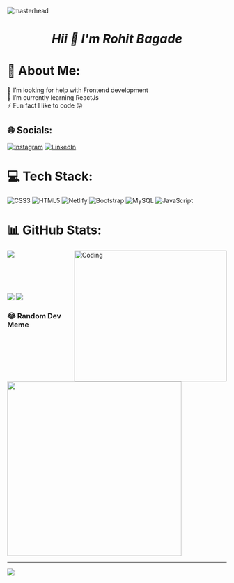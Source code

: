 ![masterhead](https://www.digitaladlectio.com/wp-content/uploads/2020/04/New-PNC-Animated-Banners.gif)
<h1 align="center"> <i>Hii 👋 I'm Rohit Bagade</i>  </h1> 


# 💫 About Me:
🤝 I’m looking for help with Frontend development<br>🌱 I’m currently learning ReactJs<br>⚡ Fun fact I like to code 😛


## 🌐 Socials:
[![Instagram](https://img.shields.io/badge/Instagram-%23E4405F.svg?logo=Instagram&logoColor=white)](https://instagram.com/rohitbagade935) [![LinkedIn](https://img.shields.io/badge/LinkedIn-%230077B5.svg?logo=linkedin&logoColor=white)](https://linkedin.com/in/rohit-bagade-webdev935) 

# 💻 Tech Stack:
![CSS3](https://img.shields.io/badge/css3-%231572B6.svg?style=for-the-badge&logo=css3&logoColor=white) ![HTML5](https://img.shields.io/badge/html5-%23E34F26.svg?style=for-the-badge&logo=html5&logoColor=white) ![Netlify](https://img.shields.io/badge/netlify-%23000000.svg?style=for-the-badge&logo=netlify&logoColor=#00C7B7) ![Bootstrap](https://img.shields.io/badge/bootstrap-%238511FA.svg?style=for-the-badge&logo=bootstrap&logoColor=white) ![MySQL](https://img.shields.io/badge/mysql-%2300000f.svg?style=for-the-badge&logo=mysql&logoColor=white) ![JavaScript](https://img.shields.io/badge/javascript-%23F7DF1E.svg?style=for-the-badge&logo=javascript&logoColor=black)


# 📊 GitHub Stats:
![](https://github-readme-stats.vercel.app/api?username=Rohitbagade-cs&theme=dark&hide_border=false&include_all_commits=true&count_private=false) 
<img display:inline align="right" alt="Coding" width="350" height="300" src="https://user-images.githubusercontent.com/24864482/111586408-c8dd8a80-878e-11eb-94c8-483e2962a667.gif"><br/><br><br><br><br>

![](https://github-readme-streak-stats.herokuapp.com/?user=Rohitbagade-cs&theme=dark&hide_border=false)
![](https://github-readme-stats.vercel.app/api/top-langs/?username=Rohitbagade-cs&theme=dark&hide_border=false&include_all_commits=true&count_private=false&layout=compact)




### 😂 Random Dev Meme
<img src='https://randommeme-five.vercel.app/' style="height: 400px;"/>

---
[![](https://visitcount.itsvg.in/api?id=Rohitbagade-cs&icon=0&color=0)](https://visitcount.itsvg.in)

<!-- Proudly created with GPRM ( https://gprm.itsvg.in ) -->
